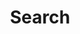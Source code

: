 ---
title: "Search"
layout: "search"
url: "/search"
# description: "Description for Search"
summary: "search"
placeholder: "Search"
---
